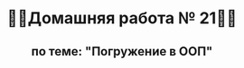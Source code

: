 <h1 align="center">&#128104&#8205&#128187Домашняя работа № 21&#128104&#8205&#128187</h1>
<h2 align="center">по теме: "Погружение в ООП"</h2>


